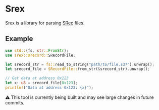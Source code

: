 # Srex

Srex is a library for parsing [SRec](https://en.wikipedia.org/wiki/SREC_(file_format)) files.

## Example

``` rust
use std::{fs, str::FromStr};
use srex::srecord::SRecordFile;

let srecord_str = fs::read_to_string("path/to/file.s37").unwrap();
let srecord_file = SRecordFile::from_str(&srecord_str).unwrap();

// Get data at address 0x123
let x: u8 = srecord_file[0x123];
println!("Data at address 0x123: {x}");
```

:warning:  This tool is currently being built and may see large changes in future commits.
